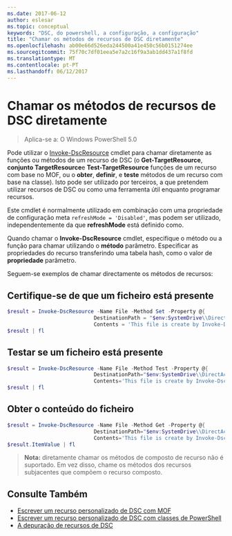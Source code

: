 ```yaml
---
ms.date: 2017-06-12
author: eslesar
ms.topic: conceptual
keywords: "DSC, do powershell, a configuração, a configuração"
title: "Chamar os métodos de recursos de DSC diretamente"
ms.openlocfilehash: ab00e66d526eda244500a41e450c56b0151274ee
ms.sourcegitcommit: 75f70c7df01eea5e7a2c16f9a3ab1dd437a1f8fd
ms.translationtype: MT
ms.contentlocale: pt-PT
ms.lasthandoff: 06/12/2017
---
```

# <a name="calling-dsc-resource-methods-directly"></a>Chamar os métodos de recursos de DSC diretamente

>Aplica-se a: O Windows PowerShell 5.0

Pode utilizar o [Invoke-DscResource](https://technet.microsoft.com/en-us/library/mt517869.aspx) cmdlet para chamar diretamente as funções ou métodos de um recurso de DSC (o **Get-TargetResource**, **conjunto TargetResource**e  **Test-TargetResource** funções de um recurso com base no MOF, ou o **obter**, **definir**, e **teste** métodos de um recurso com base na classe). Isto pode ser utilizado por terceiros, a que pretendem utilizar recursos de DSC ou como uma ferramenta útil enquanto programar recursos. 

Este cmdlet é normalmente utilizado em combinação com uma propriedade de configuração meta `refreshMode = 'Disabled'`, mas podem ser utilizado, independentemente da que **refreshMode** está definido como.

Quando chamar o **Invoke-DscResource** cmdlet, especifique o método ou a função para chamar utilizando o **método** parâmetro. Especificar as propriedades do recurso transferindo uma tabela hash, como o valor de **propriedade** parâmetro.

Seguem-se exemplos de chamar directamente os métodos de recursos:

## <a name="ensure-a-file-is-present"></a>Certifique-se de que um ficheiro está presente

```powershell
$result = Invoke-DscResource -Name File -Method Set -Property @{
                            DestinationPath = "$env:SystemDrive\\DirectAccess.txt";
                            Contents = 'This file is create by Invoke-DscResource'} -Verbose
$result | fl
```

## <a name="test-that-a-file-is-present"></a>Testar se um ficheiro está presente

```powershell
$result = Invoke-DscResource -Name File -Method Test -Property @{
                            DestinationPath="$env:SystemDrive\\DirectAccess.txt";
                            Contents='This file is create by Invoke-DscResource'} -Verbose
$result | fl
```

## <a name="get-the-contents-of-file"></a>Obter o conteúdo do ficheiro

```powershell
$result = Invoke-DscResource -Name File -Method Get -Property @{
                            DestinationPath="$env:SystemDrive\\DirectAccess.txt";
                            Contents='This file is create by Invoke-DscResource'} -Verbose
$result.ItemValue | fl
```

>**Nota:** diretamente chamar os métodos de composto de recurso não é suportado. Em vez disso, chame os métodos dos recursos subjacentes que compõem o recurso composto.

## <a name="see-also"></a>Consulte Também
- [Escrever um recurso personalizado de DSC com MOF](authoringResourceMOF.md) 
- [Escrever um recurso personalizado de DSC com classes de PowerShell](authoringResourceClass.md)
- [A depuração de recursos de DSC](debugResource.md)

